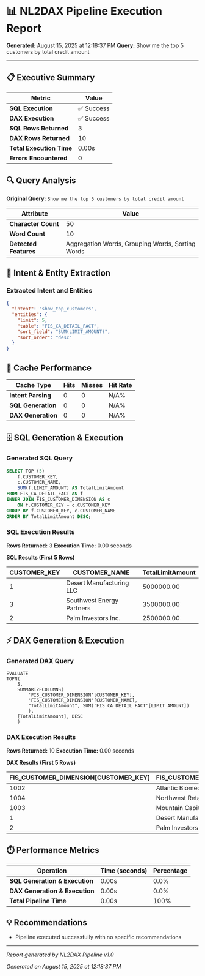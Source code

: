 # 📊 NL2DAX Pipeline Execution Report

**Generated:** August 15, 2025 at 12:18:37 PM
**Query:** Show me the top 5 customers by total credit amount

---

## 📋 Executive Summary

| Metric | Value |
|--------|--------|
| **SQL Execution** | ✅ Success |
| **DAX Execution** | ✅ Success |
| **SQL Rows Returned** | 3 |
| **DAX Rows Returned** | 10 |
| **Total Execution Time** | 0.00s |
| **Errors Encountered** | 0 |

## 🔍 Query Analysis

**Original Query:** `Show me the top 5 customers by total credit amount`

| Attribute | Value |
|-----------|--------|
| **Character Count** | 50 |
| **Word Count** | 10 |
| **Detected Features** | Aggregation Words, Grouping Words, Sorting Words |

## 🧠 Intent & Entity Extraction

### Extracted Intent and Entities

```json
{
  "intent": "show_top_customers",
  "entities": {
    "limit": 5,
    "table": "FIS_CA_DETAIL_FACT",
    "sort_field": "SUM(LIMIT_AMOUNT)",
    "sort_order": "desc"
  }
}
```

## 🚀 Cache Performance

| Cache Type | Hits | Misses | Hit Rate |
|------------|------|--------|----------|
| **Intent Parsing** | 0 | 0 | N/A% |
| **SQL Generation** | 0 | 0 | N/A% |
| **DAX Generation** | 0 | 0 | N/A% |

## 🗄️ SQL Generation & Execution

### Generated SQL Query

```sql
SELECT TOP (5)
    f.CUSTOMER_KEY,
    c.CUSTOMER_NAME,
    SUM(f.LIMIT_AMOUNT) AS TotalLimitAmount
FROM FIS_CA_DETAIL_FACT AS f
INNER JOIN FIS_CUSTOMER_DIMENSION AS c
    ON f.CUSTOMER_KEY = c.CUSTOMER_KEY
GROUP BY f.CUSTOMER_KEY, c.CUSTOMER_NAME
ORDER BY TotalLimitAmount DESC;
```

### SQL Execution Results

**Rows Returned:** 3
**Execution Time:** 0.00 seconds

**SQL Results (First 5 Rows)**

| CUSTOMER_KEY | CUSTOMER_NAME | TotalLimitAmount |
| --- | --- | --- |
| 1 | Desert Manufacturing LLC | 5000000.00 |
| 3 | Southwest Energy Partners | 3500000.00 |
| 2 | Palm Investors Inc. | 2500000.00 |

## ⚡ DAX Generation & Execution

### Generated DAX Query

```dax
EVALUATE
TOPN(
    5,
    SUMMARIZECOLUMNS(
        'FIS_CUSTOMER_DIMENSION'[CUSTOMER_KEY],
        'FIS_CUSTOMER_DIMENSION'[CUSTOMER_NAME],
        "TotalLimitAmount", SUM('FIS_CA_DETAIL_FACT'[LIMIT_AMOUNT])
        ),
    [TotalLimitAmount], DESC
    )
```

### DAX Execution Results

**Rows Returned:** 10
**Execution Time:** 0.00 seconds

**DAX Results (First 5 Rows)**

| FIS_CUSTOMER_DIMENSION[CUSTOMER_KEY] | FIS_CUSTOMER_DIMENSION[CUSTOMER_NAME] | [TotalLimitAmount] |
| --- | --- | --- |
| 1002 | Atlantic Biomedical Corporation | 11000000.0 |
| 1004 | Northwest Retail Enterprises Inc. | 11000000.0 |
| 1003 | Mountain Capital Advisors LLC | 11000000.0 |
| 1 | Desert Manufacturing LLC | 11000000.0 |
| 2 | Palm Investors Inc. | 11000000.0 |

## ⏱️ Performance Metrics

| Operation | Time (seconds) | Percentage |
|-----------|----------------|------------|
| **SQL Generation & Execution** | 0.00s | 0.0% |
| **DAX Generation & Execution** | 0.00s | 0.0% |
| **Total Pipeline Time** | 0.00s | 100% |

## 💡 Recommendations

- Pipeline executed successfully with no specific recommendations

---

*Report generated by NL2DAX Pipeline v1.0*

*Generated on August 15, 2025 at 12:18:37 PM*